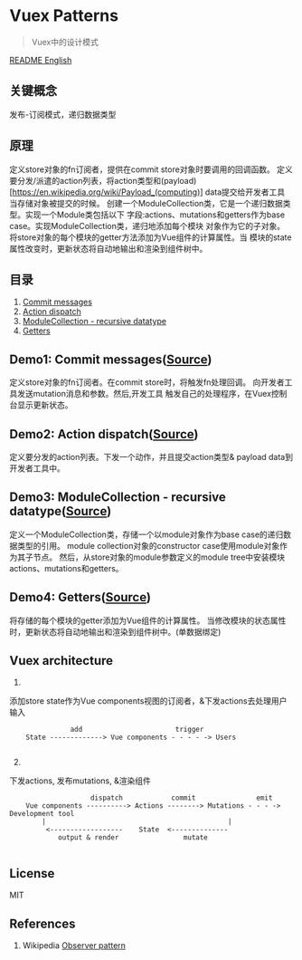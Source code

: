 # Vuex Patterns
> Vuex中的设计模式

[README English](https://github.com/21hook/vuex-mechanism/blob/master/README.md)

## 关键概念
发布-订阅模式，递归数据类型

## 原理
定义store对象的fn订阅者，提供在commit store对象时要调用的回调函数。
定义要分发/派遣的action列表，将action类型和(payload)[https://en.wikipedia.org/wiki/Payload_(computing)] data提交给开发者工具
当存储对象被提交的时候。
创建一个ModuleCollection类，它是一个递归数据类型。实现一个Module类包括以下
字段:actions、mutations和getters作为base case。实现ModuleCollection类，递归地添加每个模块
对象作为它的子对象。
将store对象的每个模块的getter方法添加为Vue组件的计算属性。当
模块的state属性改变时，更新状态将自动地输出和渲染到组件树中。

## 目录
1. [Commit messages](#demo1-commit-messagessource)
2. [Action dispatch](#demo2-action-dispatchsource)
3. [ModuleCollection - recursive datatype](#demo3-modulecollection---recursive-datatypesource)
4. [Getters](#demo4-getterssource)

## Demo1: Commit messages([Source](https://github.com/21hook/vuex-mechanism/tree/master/demo1))
定义store对象的fn订阅者。在commit store时，将触发fn处理回调。
向开发者工具发送mutation消息和参数。然后,开发工具
触发自己的处理程序，在Vuex控制台显示更新状态。

## Demo2: Action dispatch([Source](https://github.com/21hook/vuex-mechanism/tree/master/demo2))
定义要分发的action列表。下发一个动作，并且提交action类型&
payload data到开发者工具中。

## Demo3: ModuleCollection - recursive datatype([Source](https://github.com/21hook/vuex-mechanism/tree/master/demo3))
定义一个ModuleCollection类，存储一个以module对象作为base case的递归数据类型的引用。
module collection对象的constructor case使用module对象作为其子节点。
然后，从store对象的module参数定义的module tree中安装模块actions、mutations和getters。

## Demo4: Getters([Source](https://github.com/21hook/vuex-mechanism/tree/master/demo4))
将存储的每个模块的getter添加为Vue组件的计算属性。
当修改模块的状态属性时，更新状态将自动地输出和渲染到组件树中。(单数据绑定)

## Vuex architecture
1. 
添加store state作为Vue components视图的订阅者，&下发actions去处理用户输入
```             
               add                       trigger  
    State -------------> Vue components - - - - -> Users
                       
```

2. 
下发actions, 发布mutations, &渲染组件
```         
                    dispatch            commit               emit  
    Vue components ----------> Actions --------> Mutations - - - -> Development tool
        |                                             |
         <------------------    State  <--------------
            output & render                mutate              
    
```


## License
MIT

## References
1. Wikipedia [Observer pattern](https://en.wikipedia.org/wiki/Observer_pattern)
